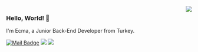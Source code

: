 <img align='right' src="https://github-readme-stats.vercel.app/api?username=lJad&show_icons=true">

### Hello, World! 👋
I'm Ecma, a Junior Back-End Developer from Turkey.

[![Mail Badge](https://img.shields.io/badge/-ecma@gmail.com-black?style=for-the-badge&logo=gmail)](mailto:stephanscode345@gmail.com)
[![](https://img.shields.io/badge/-instagram-black?style=for-the-badge&logo=instagram)](https://www.instagram.com/thisisecma/)
[![](https://img.shields.io/badge/-twitter-black?style=for-the-badge&logo=twitter)](https://www.twitter.com/ecmas0)


